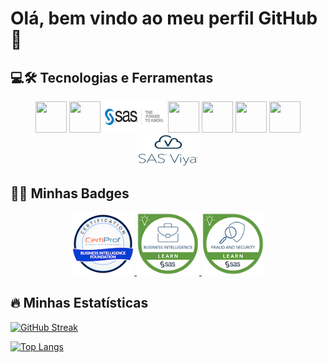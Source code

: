# Olá, bem vindo ao meu perfil GitHub 👋

## 💻🛠 Tecnologias e Ferramentas
<div id="tecnologias" align="center">
  <a>
    <img src="https://cdn.jsdelivr.net/gh/devicons/devicon/icons/python/python-original-wordmark.svg" width="50" height="50"/>
  </a>
  <a>
    <img src="https://cdn.jsdelivr.net/gh/devicons/devicon/icons/r/r-original.svg" width="50" height="50"/>
  </a>
  <a>
    <img src="images\SAS-logo1.png" width="100" height="50"/>
  </a>
  <a>
  <img src="https://cdn.jsdelivr.net/gh/devicons/devicon/icons/postgresql/postgresql-original-wordmark.svg" width="50" height="50"/>
  </a>
  <a>
    <img src="https://cdn.jsdelivr.net/gh/devicons/devicon/icons/microsoftsqlserver/microsoftsqlserver-plain-wordmark.svg" width="50" height="50"/>
  </a>
  <a>
    <img src="https://cdn.jsdelivr.net/gh/devicons/devicon/icons/anaconda/anaconda-original-wordmark.svg" width="50" height="50"/>
  </a>
  <a>
    <img src="https://cdn.jsdelivr.net/gh/devicons/devicon/icons/rstudio/rstudio-original.svg" width="50" height="50"/>
  </a>
  <a>
    <img src="images\sas-viya.png" width="100" height="50"/>
  </a>
</div>

## 👨‍💻 Minhas Badges
<div id="badges" align="center">
  <a href="https://www.credly.com/badges/957beeea-cf71-465f-85de-6a12eeef5e62/public_url">
    <img src="badges\business-intelligence-foundation-professional-certification-bifpc.png" width="100" height="100"/>
  </a>
  <a href="https://www.credly.com/badges/82205f45-59db-4086-9a83-647cb61565d6/public_url">
    <img src="badges\sas-enterprise-guide-1-querying-and-reporting.png" width="100" height="100"/>
  </a>
  <a href="https://www.credly.com/badges/6b8fc999-b940-480a-a709-70c7c67fd90a/public_url">
    <img src="badges\sas-visual-investigator-analysis-and-investigation.png" width="100" height="100"/>
  </a>
</div>

## 🔥 Minhas Estatísticas
[![GitHub Streak](https://github-readme-streak-stats.herokuapp.com/?user=rafhaelom&theme=dark&background=000000)](https://git.io/streak-stats)

[![Top Langs](https://github-readme-stats.vercel.app/api/top-langs/?username=rafhaelom&layout=compact&theme=vision-friendly-dark)](https://github.com/anuraghazra/github-readme-stats)


<!--
**rafhaelom/rafhaelom** is a ✨ _special_ ✨ repository because its `README.md` (this file) appears on your GitHub profile.

Here are some ideas to get you started:

- 🔭 I’m currently working on ...
- 🌱 I’m currently learning ...
- 👯 I’m looking to collaborate on ...
- 🤔 I’m looking for help with ...
- 💬 Ask me about ...
- 📫 How to reach me: ...
- 😄 Pronouns: ...
- ⚡ Fun fact: ...

<div align="center">
  <a href="https://github.com/rafhaelom">
  <img height="180em" src="https://github-readme-stats.vercel.app/api?username=rafhaelom&show_icons=true&theme=dark&include_all_commits=true&count_private=true"/>
  <img height="180em" src="https://github-readme-stats.vercel.app/api/top-langs/?username=rafhaelom&layout=compact&langs_count=7&theme=dark"/>
</div>

http://github-readme-streak-stats.herokuapp.com/demo/

https://github-readme-streak-stats.herokuapp.com/?user=user

https://rahuldkjain.github.io/gh-profile-readme-generator/

https://devicon.dev/
-->
